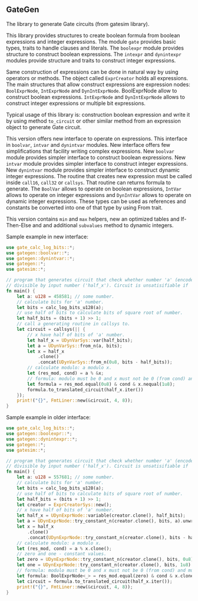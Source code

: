## GateGen

The library to generate Gate circuits (from gatesim library).

This library provides structures to create boolean formula from
boolean expressions and integer expressions. The module `gate` provides
basic types, traits to handle clauses and literals.
The `boolexpr` module provides structure to construct boolean
expressions. The `intexpr` and `dynintexpr` modules provide structure and traits to
construct integer expressions.

Same construction of expressions can be done in natural way by using operators or
methods. The object called `ExprCreator` holds all expressions. The main structures
that allow construct expressions are expression nodes: `BoolExprNode`, `IntExprNode`
and `DynIntExprNode`. BoolExprNode allow to construct boolean expressions.
`IntExprNode` and `DynIntExprNode` allows to construct integer expressions or multiple
bit expressions.

Typical usage of this library is: construction boolean expression and write it by using
method `to_circuit` or other similar method from an expression object to generate
Gate circuit.

This version offers new interface to operate on expressions.
This interface in `boolvar`, `intvar` and `dynintvar` modules. New interface offers
few simplifications that facility writing complex expressions.
New `boolvar` module provides simpler interface to construct boolean expressions.
New `intvar` module provides simpler interface to construct integer expressions.
New `dynintvar` module provides simpler interface to construct dynamic integer expressions.
The routine that creates new expression must be called inside `call16`, `call32` or `callsys`.
That routine can returns formula to generate. The `BoolVar` allows to operate on boolean
expressions, `IntVar` allows to operate on integer expressions and `DynIntVar` allows to
operate on dynamic integer expressions. These types can be used as references and
constants be converted into one of that type by using From trait.

This version contains `min` and `max` helpers, new an optimized tables and If-Then-Else and
and additional `subvalues` method to dynamic integers.

Sample example in new interface:

```rust
use gate_calc_log_bits::*;
use gategen::boolvar::*;
use gategen::dynintvar::*;
use gategen::*;
use gatesim::*;

// program that generates circuit that check whether number 'a' (encoded in cirucit) is
// divisible by input number ('half_x'). Circuit is unsatisifiable if 'a' is prime.
fn main() {
    let a: u128 = 458581; // some number.
    // calculate bits for 'a' number.
    let bits = calc_log_bits_u128(a);
    // use half of bits to calculate bits of square root of number.
    let half_bits = (bits + 1) >> 1;
    // call a generating routine in callsys to.
    let circuit = callsys(|| {
        // x have half of bits of 'a' number.
        let half_x = UDynVarSys::var(half_bits);
        let a = UDynVarSys::from_n(a, bits);
        let x = half_x
            .clone()
            .concat(UDynVarSys::from_n(0u8, bits - half_bits));
        // calculate modulo: a modulo x.
        let (res_mod, cond) = a % &x;
        // formula: modulo must be 0 and x must not be 0 (from cond) and must x != 1.
        let formula = res_mod.equal(0u8) & cond & x.nequal(1u8);
        formula.to_translated_circuit(half_x.iter())
    });
    print!("{}", FmtLiner::new(&circuit, 4, 8));
}
```

Sample example in older interface:

```rust
use gate_calc_log_bits::*;
use gategen::boolexpr::*;
use gategen::dynintexpr::*;
use gategen::*;
use gatesim::*;

// program that generates circuit that check whether number 'a' (encoded in cirucit) is
// divisible by input number ('half_x'). Circuit is unsatisifiable if 'a' is prime.
fn main() {
    let a: u128 = 557681; // some number.
    // calculate bits for 'a' number.
    let bits = calc_log_bits_u128(a);
    // use half of bits to calculate bits of square root of number.
    let half_bits = (bits + 1) >> 1;
    let creator = ExprCreatorSys::new();
    // x have half of bits of 'a' number.
    let half_x = UDynExprNode::variable(creator.clone(), half_bits);
    let a = UDynExprNode::try_constant_n(creator.clone(), bits, a).unwrap();
    let x = half_x
        .clone()
        .concat(UDynExprNode::try_constant_n(creator.clone(), bits - half_bits, 0u8).unwrap());
    // calculate modulo: a modulo x.
    let (res_mod, cond) = a % x.clone();
    // zero and one - constant values.
    let zero = UDynExprNode::try_constant_n(creator.clone(), bits, 0u8).unwrap();
    let one = UDynExprNode::try_constant_n(creator.clone(), bits, 1u8).unwrap();
    // formula: modulo must be 0 and x must not be 0 (from cond) and must x != 1.
    let formula: BoolExprNode<_> = res_mod.equal(zero) & cond & x.clone().nequal(one.clone());
    let circuit = formula.to_translated_circuit(half_x.iter());
    print!("{}", FmtLiner::new(&circuit, 4, 8));
}
```
